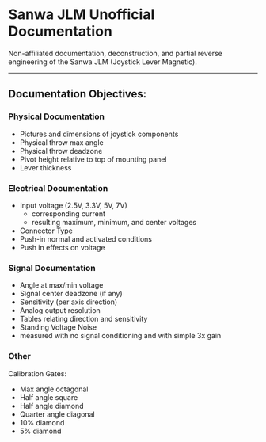 # Sanwa JLM Unofficial Documentation
Non-affiliated documentation, deconstruction, and partial reverse engineering of the Sanwa JLM (Joystick Lever Magnetic).

----------

## Documentation Objectives:

### Physical Documentation
* Pictures and dimensions of joystick components
* Physical throw max angle
* Physical throw deadzone
* Pivot height relative to top of mounting panel
* Lever thickness

### Electrical Documentation
* Input voltage (2.5V, 3.3V, 5V, 7V)
     * corresponding current
     * resulting maximum, minimum, and center voltages
* Connector Type
* Push-in normal and activated conditions
* Push in effects on voltage


### Signal Documentation
* Angle at max/min voltage
* Signal center deadzone (if any)
* Sensitivity (per axis direction)
* Analog output resolution
* Tables relating direction and sensitivity
* Standing Voltage Noise
* measured with no signal conditioning and with simple 3x gain


### Other

Calibration Gates:
* Max angle octagonal      
* Half angle square
* Half angle diamond
* Quarter angle diagonal
* 10% diamond
* 5% diamond
